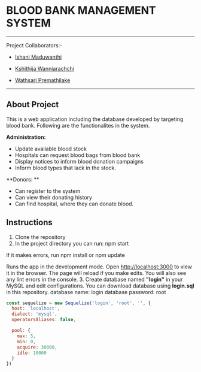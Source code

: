 # BLOOD BANK MANAGEMENT SYSTEM

- - -

Project Collaborators:-

- [Ishani Maduwanthi](https://github.com/ishaniMadhuwanthi)
+ [Kshithija Wanniarachchi](https://github.com/kshithi)
- [Wathsari Premathilake](https://github.com/wathsariPremathilaka)

-------------------

## About Project

This is a web application including the database developed by targeting blood bank. Following are the functionalites in the system.

**Administration:**

* Update available blood stock
* Hospitals can request blood bags from blood bank
* Display notices to inform blood donation campaigns
* Inform blood types that lack in the stock.

**Donors: **

* Can register to the system
* Can view their donating history
* Can find hospital, where they can donate blood.

## Instructions

1. Clone the repository
2. In the project directory you can run:
          npm start
          
If it makes errors, run 
          npm install or
          npm update
          
Runs the app in the development mode. 
Open [http://localhost:3000](http://localhost:3000) to view it in the browser.
The page will reload if you make edits.
You will also see any lint errors in the console.
3. Create database named **"login"** in your MySQL and edit configurations.
You can download database using **login.sql** in this repository.
  database name: login
  database password: root

```JavaScript
const sequelize = new Sequelize('login', 'root', '', {
  host: 'localhost',
  dialect: 'mysql',
  operatorsAliases: false,

  pool: {
    max: 5,
    min: 0,
    acquire: 30000,
    idle: 10000
  }
})
```
